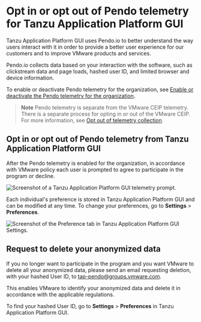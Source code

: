# Opt in or opt out of Pendo telemetry for Tanzu Application Platform GUI

<!-- This topic must be accessible from https://docs.vmware.com/en/VMware-Tanzu-Application-Platform/{{ vars. url_version }}/tap/tap-portal-telemetry.html. And possibly all the content needs to be in one place, exactly as below, because it's a legal disclosure about data collection. Be careful wrt to content strategy, in other words. -->

Tanzu Application Platform GUI uses Pendo.io to better understand the way users interact with it in
order to provide a better user experience for our customers and to improve VMware products and services.

Pendo.io collects data based on your interaction with the software, such as clickstream data and page
loads, hashed user ID, and limited browser and device information.

To enable or deactivate Pendo telemetry for the organization, see
[Enable or deactivate the Pendo telemetry for the organization](opting-out-telemetry.hbs.md#nbl-or-dsbl-pendo-for-org).

> **Note** Pendo telemetry is separate from the VMware CEIP telemetry.
> There is a separate process for opting in or out of the VMware CEIP. For more information, see
> [Opt out of telemetry collection](opting-out-telemetry.hbs.md).

## <a id="opt-in-or-out"></a> Opt in or opt out of Pendo telemetry from Tanzu Application Platform GUI

After the Pendo telemetry is enabled for the organization, in accordance with VMware policy each user
is prompted to agree to participate in the program or decline.

  ![Screenshot of a Tanzu Application Platform GUI telemetry prompt.](tap-gui/images/tap-gui-telemetry-prompt.png)

Each individual's preference is stored in Tanzu Application Platform GUI and can be modified at any
time. To change your preferences, go to **Settings** > **Preferences**.

  ![Screenshot of the Preference tab in Tanzu Application Platform GUI Settings.](tap-gui/images/tap-gui-telemetry-preferences.png)

## <a id="delete-anon-data"></a> Request to delete your anonymized data

If you no longer want to participate in the program and you want VMware to delete all your anonymized
data, please send an email requesting deletion, with your hashed User ID, to
[tap-pendo@groups.vmware.com](mailto:tap-pendo@groups.vmware.com).

This enables VMware to identify your anonymized data and delete it in accordance with the applicable
regulations.

To find your hashed User ID, go to **Settings** > **Preferences** in Tanzu Application Platform GUI.